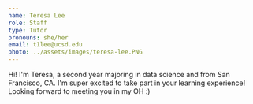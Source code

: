 ```yaml
---
name: Teresa Lee
role: Staff
type: Tutor
pronouns: she/her
email: t1lee@ucsd.edu
photo: ../assets/images/teresa-lee.PNG
---
```

Hi! I'm Teresa, a second year majoring in data science and from San Francisco, CA. I'm super excited to take part in your learning experience! Looking forward to meeting you in my OH :)